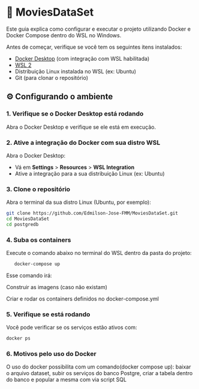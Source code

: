 # 📄 MoviesDataSet

Este guia explica como configurar e executar o projeto utilizando Docker e Docker Compose dentro do WSL no Windows.

Antes de começar, verifique se você tem os seguintes itens instalados:

- [Docker Desktop](https://www.docker.com/products/docker-desktop/) (com integração com WSL habilitada)
- [WSL 2](https://learn.microsoft.com/pt-br/windows/wsl/install)
- Distribuição Linux instalada no WSL (ex: Ubuntu)
- Git (para clonar o repositório)

## ⚙️ Configurando o ambiente

### 1. Verifique se o Docker Desktop está rodando
Abra o Docker Desktop e verifique se ele está em execução.

### 2. Ative a integração do Docker com sua distro WSL
Abra o Docker Desktop:

- Vá em **Settings** > **Resources** > **WSL Integration**
- Ative a integração para a sua distribuição Linux (ex: Ubuntu)

### 3. Clone o repositório

Abra o terminal da sua distro Linux (Ubuntu, por exemplo):

```bash
git clone https://github.com/Edmilson-Jose-FMM/MoviesDataSet.git
cd MoviesDataSet
cd postgredb
```

### 4. Suba os containers
Execute o comando abaixo no terminal do WSL dentro da pasta do projeto:
```bash
   docker-compose up 
```
Esse comando irá:

Construir as imagens (caso não existam)

Criar e rodar os containers definidos no docker-compose.yml

### 5. Verifique se está rodando
Você pode verificar se os serviços estão ativos com:
```bash
docker ps
```
### 6. Motivos pelo uso do Docker
  O uso do docker possibilita com um comando(docker compose up): baixar o arquivo dataset, subir os serviços do banco Postgre, criar a tabela dentro do banco e popular a mesma com via script SQL
